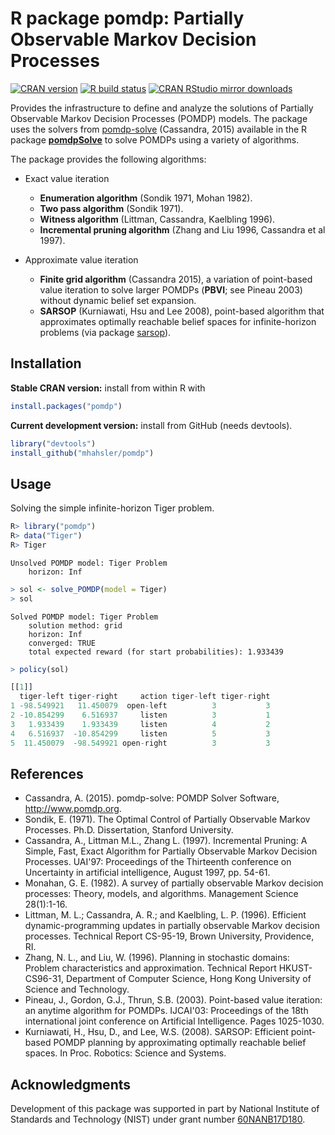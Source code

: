 # R package pomdp: Partially Observable Markov Decision Processes

[![CRAN version](https://www.r-pkg.org/badges/version/pomdp)](https://cran.r-project.org/package=pomdp)
[![R build status](https://github.com/mhahsler/pomdp/workflows/R-CMD-check/badge.svg)](https://github.com/mhahsler/pomdp/actions)
[![CRAN RStudio mirror downloads](https://cranlogs.r-pkg.org/badges/pomdp)](https://cran.r-project.org/package=pomdp)

Provides the infrastructure to define and analyze the solutions of Partially Observable Markov Decision Processes (POMDP) models. The package uses the solvers from [pomdp-solve](http://www.pomdp.org/code/) (Cassandra, 2015) available in the R package [**pomdpSolve**](https://github.com/mhahsler/pomdpSolve) to solve POMDPs using
a variety of algorithms.

The package provides the following algorithms:

* Exact value iteration
  - __Enumeration algorithm__ (Sondik 1971, Mohan 1982).
  - __Two pass algorithm__ (Sondik 1971).
  - __Witness algorithm__ (Littman, Cassandra, Kaelbling 1996).
  - __Incremental pruning algorithm__ (Zhang and Liu 1996, Cassandra et al 1997).

* Approximate value iteration
  - __Finite grid algorithm__ (Cassandra 2015), a variation of point-based value iteration to solve larger POMDPs (__PBVI__; see Pineau 2003) without dynamic belief set expansion.
  - __SARSOP__ (Kurniawati, Hsu and Lee 2008), point-based algorithm that approximates optimally reachable belief spaces for infinite-horizon problems (via package [sarsop](https://github.com/boettiger-lab/sarsop)).

## Installation

__Stable CRAN version:__ install from within R with
```R
install.packages("pomdp")
```
__Current development version:__ install from GitHub (needs devtools).
```R 
library("devtools")
install_github("mhahsler/pomdp")
```

## Usage

Solving the simple infinite-horizon Tiger problem.
```R
R> library("pomdp")
R> data("Tiger")
R> Tiger
```

```
Unsolved POMDP model: Tiger Problem 
 	horizon: Inf 
```

```R
> sol <- solve_POMDP(model = Tiger)
> sol
```

```
Solved POMDP model: Tiger Problem 
 	solution method: grid 
 	horizon: Inf 
  	converged: TRUE 
 	total expected reward (for start probabilities): 1.933439 
```

```R
> policy(sol)
```

```R
[[1]]
  tiger-left tiger-right     action tiger-left tiger-right
1 -98.549921   11.450079  open-left          3           3
2 -10.854299    6.516937     listen          3           1
3   1.933439    1.933439     listen          4           2
4   6.516937  -10.854299     listen          5           3
5  11.450079  -98.549921 open-right          3           3
```

## References

* Cassandra, A. (2015). pomdp-solve: POMDP Solver Software, http://www.pomdp.org.
* Sondik, E. (1971). The Optimal Control of Partially Observable Markov Processes. Ph.D. Dissertation, Stanford University.
* Cassandra, A., Littman M.L., Zhang L. (1997). Incremental Pruning: A Simple, Fast, Exact Algorithm for Partially Observable Markov Decision Processes. UAI'97: Proceedings of the Thirteenth conference on Uncertainty in artificial intelligence, August 1997, pp. 54-61.
* Monahan, G. E. (1982). A survey of partially observable Markov decision processes: Theory, models, and algorithms. Management Science 28(1):1-16.
* Littman, M. L.; Cassandra, A. R.; and Kaelbling, L. P. (1996). Efficient dynamic-programming updates in partially observable Markov decision processes. Technical Report CS-95-19, Brown University, Providence, RI.
* Zhang, N. L., and Liu, W. (1996). Planning in stochastic domains: Problem characteristics and approximation. Technical Report HKUST-CS96-31, Department of Computer Science, Hong Kong University of Science and Technology.
* Pineau, J., Gordon, G.J., Thrun, S.B. (2003). Point-based value iteration: an anytime algorithm for POMDPs. IJCAI'03: Proceedings of the 18th international joint conference on Artificial Intelligence. Pages 1025-1030.
* Kurniawati, H., Hsu, D., and Lee, W.S. (2008). SARSOP: Efficient point-based POMDP planning by approximating optimally reachable belief spaces. In Proc. Robotics: Science and Systems.

## Acknowledgments

Development of this package was supported in part by 
National Institute of Standards and Technology (NIST) under grant number 
[60NANB17D180](https://www.nist.gov/ctl/pscr/safe-net-integrated-connected-vehicle-computing-platform).
